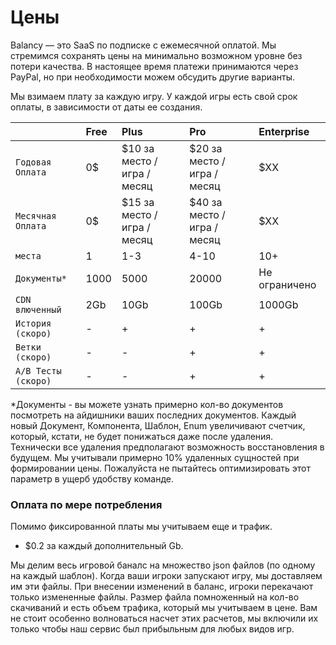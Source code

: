 # Цены

Balancy — это SaaS по подписке с ежемесячной оплатой. Мы стремимся сохранять цены на минимально возможном уровне без потери качества. В настоящее время платежи принимаются через PayPal, но при необходимости можем обсудить другие варианты.

Мы взимаем плату за каждую игру. У каждой игры есть свой срок оплаты, в зависимости от даты ее создания.

|       | Free            | Plus            | Pro            | Enterprise       |
| :---------- | :-------------- |:-------------- |:-------------- |:-------------- |
| `Годовая Оплата`       | 0$ | $10 за место / игра / месяц | $20 за место / игра / месяц | $XX |
| `Месячная Оплата`       | 0$ | $15 за место / игра / месяц | $40 за место / игра / месяц | $XX |
| `места`    | 1 | 1-3 | 4-10 | 10+ |
| `Документы*`    | 1000 | 5000 | 20000 | Не ограничено |
| `CDN влюченный`    | 2Gb | 10Gb | 100Gb | 1000Gb |
| `История (скоро)`    | - | + | + | + |
| `Ветки (скоро)`    | - | - | + | + |
| `A/B Тесты (скоро)`    | - | - | + | + |

*Документы - вы можете узнать примерно кол-во документов посмотреть на айдишники ваших последних документов. Каждый новый Документ, Компонента, Шаблон, Enum увеличивают счетчик, который, кстати, не будет понижаться даже после удаления. Технически все удаления предполагают возможность восстановления в будущем. Мы учитывали примерно 10% удаленных сущностей при формировании цены. Пожалуйста не пытайтесь оптимизировать этот параметр в ущерб удобству команде.


### Оплата по мере потребления

Помимо фиксированной платы мы учитываем еще и трафик.

* $0.2 за каждый дополнительный Gb.

Мы делим весь игровой баналс на множество json файлов (по одному на каждый шаблон). Когда ваши игроки запускают игру, мы доставляем им эти файлы. При внесении изменений в баланс, игроки перекачают только измененные файлы. Размер файла помноженный на кол-во скачиваний и есть объем трафика, который мы учитываем в цене. Вам не стоит особенно волноваться насчет этих расчетов, мы включили их только чтобы наш сервис был прибыльным для любых видов игр. 

